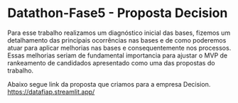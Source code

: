 ﻿# Datathon-Fase5 - Proposta Decision
Para esse trabalho realizamos um diagnóstico inicial das bases, fizemos um detalhamento das principais ocorrências nas bases e de como poderemos atuar para aplicar melhorias nas bases e consequentemente nos processos. Essas melhorias seriam de fundamental importancia para 
ajustar o MVP de rankeamento de candidados apresentado como uma das propostas do trabalho.

Abaixo segue link da proposta que criamos para a empresa Decision.
https://datafiap.streamlit.app/

